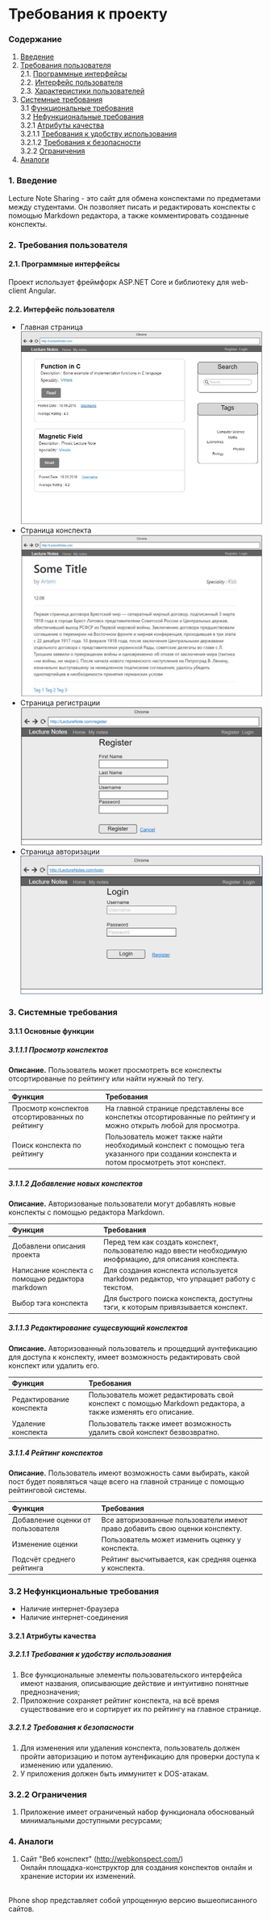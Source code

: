 # Требования к проекту
### Содержание
1. [Введение](#1)
2. [Требования пользователя](#2) <br>
  2.1. [Программные интерфейсы](#2.1) <br>
  2.2. [Интерфейс пользователя](#2.2) <br>
  2.3. [Характеристики пользователей](#2.3) <br>
3. [Системные требования](#3) <br>
  3.1 [Функциональные требования](#3.1) <br>
  3.2 [Нефункциональные требования](#3.2) <br>
    3.2.1 [Атрибуты качества](#3.2.1) <br>
      3.2.1.1 [Требования к удобству использования](#3.2.1.1) <br>
      3.2.1.2 [Требования к безопасности](#3.2.1.2) <br>
    3.2.2 [Ограничения](#3.2.2)
 4. [Аналоги](#4) <br>
  
### 1. Введение <a name="1"></a>
Lecture Note Sharing - это сайт для обмена конспектами по предметами между студентами. Он позволяет писать и редактировать конспекты с помощью Markdown редактора, а также комментировать созданные конспекты.
 ### 2. Требования пользователя <a name="2"></a>
#### 2.1. Программные интерфейсы <a name="2.1"></a>
Проект использует фреймфорк ASP.NET Core и библиотеку для web-client Angular.
#### 2.2. Интерфейс пользователя <a name="2.2"></a>
- Главная страница
  ![MainPage](https://github.com/ArtemTereshkovich/LectureNoteSharing/blob/documentation/Documents/Requirements/Images/Mockups/MainPage.JPG)
- Страница конспекта
  ![LectureNotePage](https://github.com/ArtemTereshkovich/LectureNoteSharing/blob/documentation/Documents/Requirements/Images/Mockups/LectureNotePage.JPG)
- Страница регистрации
  ![RegisterPage](https://github.com/ArtemTereshkovich/LectureNoteSharing/blob/documentation/Documents/Requirements/Images/Mockups/RegisterPage.JPG)
- Страница авторизации
  ![LoginPage](https://github.com/ArtemTereshkovich/LectureNoteSharing/blob/documentation/Documents/Requirements/Images/Mockups/LoginPage.JPG)
  
 ### 3. Системные требования <a name="3"></a>
#### 3.1.1 Основные функции <a name="3.1.1"></a>
 ##### 3.1.1.1 Просмотр конспектов<a name="3.1.1.1"></a>
**Описание.** Пользователь может просмотреть все конспекты отсортированые по рейтингу или найти нужный по тегу.

| Функция | Требования | 
|:---|:---|
| Просмотр конспектов отсортированных по рейтингу | На главной странице представлены все конспеткы отсортированные по рейтингу и можно открыть любой для просмотра. |
| Поиск конспекта по рейтингу | Пользователь может также найти необходимый конспект с помощью тега указанного при создании конспекта и потом просмотреть этот конспект.|
 ##### 3.1.1.2 Добавление новых конспектов<a name="3.1.1.2"></a>
**Описание.** Авторизованые пользователи могут добавлять новые конспекты с помощью редактора Markdown.

| Функция | Требования | 
|:---|:---|
| Добавлени описания проекта | Перед тем как создать конспект, пользователю надо ввести необходимую инофрмацию, для описания конспекта. |
| Написание конспекта с помощью редактора markdown | Для создания конспекта используется markdown редактор, что упращает работу с текстом. |
| Выбор тэга конспекта | Для быстрого поиска конспекта, доступны тэги, к которым привязывается конспект. |
 ##### 3.1.1.3 Редактирование сущесвующий конспектов<a name="3.1.1.3"></a>
**Описание.** Авторизованный пользователь и прощедщий аунтефикацию для доступа к конспекту, имеет возможность редактировать свой конспект или удалить его.

| Функция | Требования | 
|:---|:---|
| Редактирование конспекта| Пользователь может редактировать свой конспект с помощью Markdown редактора, а также изменять его описание. |
| Удаление конспекта| Пользователь также имеет возможность удалить свой конспект безвозвратно.|
 ##### 3.1.1.4 Рейтинг конспектов <a name="3.1.1.4"></a>
**Описание.** Пользователь имеют возможность сами выбирать, какой пост будет появляться чаще всего на главной странице с помощью рейтинговой системы.

| Функция | Требования | 
|:---|:---|
| Добавление оценки от пользователя | Все авторизованные пользователи имеют право добавить свою оценки конспекту.|
| Изменение оценки | Пользователь может изменить оценку у конспекта.|
| Подсчёт среднего рейтинга | Рейтинг высчитывается, как средняя оценка у конспекта.|

 ### 3.2 Нефункциональные требования <a name="3.2"></a>
* Наличие интернет-браузера
* Наличие интернет-соединения
 <a name="quality_attributes"/>
 
 #### 3.2.1 Атрибуты качества <a name="3.2.1"></a>
 <a name="requirements_for_ease_of_use"/>
 
 ##### 3.2.1.1 Требования к удобству использования <a name="3.2.1.1"></a>
1. Все функциональные элементы пользовательского интерфейса имеют названия, описывающие действие и интуитивно понятные преднозначения;
2. Приложение сохраняет рейтинг конспекта, на всё время существование его и сортирует их по рейтингу на главное странице.
 <a name="security_requirements"/>
 
 ##### 3.2.1.2 Требования к безопасности <a name="3.2.1.2"></a>
1. Для изменения или удаления конспекта, пользователь должен пройти авторизацию и потом аутенфикацию для проверки доступа к изменению или удалению.
2. У приложения должен быть иммунитет к DOS-атакам.
 ### 3.2.2 Ограничения <a name="3.2.2"></a>
1. Приложение имеет ограниченый набор функционала обоснованый минимальными доступными ресурсами;
 
 ### 4. Аналоги <a name="4"></a>
  1. Сайт "Веб конспект" (http://webkonspect.com/)  
  Онлайн площадка-конструктор для создания конспектов онлайн и хранение истории их изменений.
  
   </br>
  Phone shop представляет собой упрощенную версию вышеописанного сайтов.
